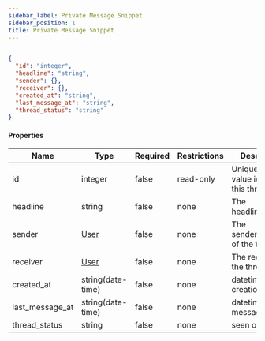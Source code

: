 ```yaml
---
sidebar_label: Private Message Snippet
sidebar_position: 1
title: Private Message Snippet
---
```


```json

{
  "id": "integer",
  "headline": "string",
  "sender": {},
  "receiver": {},
  "created_at": "string",
  "last_message_at": "string",
  "thread_status": "string"
}

```

#### Properties

|Name|Type|Required|Restrictions|Description|
|---|---|---|---|---|
|id|integer|false|read-only|Unique integer value identifying this thread|
|headline|string|false|none|The headline/snippet|
|sender|[User](/docs/apireference/v2/schemas/user)|false|none|The sender/creator of the thread|
|receiver|[User](/docs/apireference/v2/schemas/user)|false|none|The receiver of the thread|
|created_at|string(date-time)|false|none|datetime of creation|
|last_message_at|string(date-time)|false|none|datetime of last message|
|thread_status|string|false|none|seen or new|